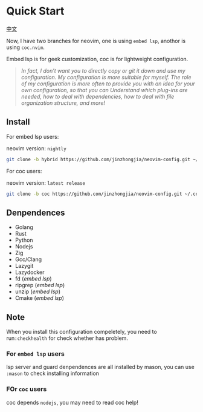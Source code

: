 # Quick Start

[中文](https://github.com/jinzhongjia/neovim-config/blob/main/Readme.md)

Now, I have two branches for neovim, one is using `embed lsp`, anothor is using `coc.nvim`.

Embed lsp is for geek customization, coc is for lightweight configuration.

> *In fact, I don’t want you to directly copy or git it down and use my configuration. My configuration is more suitable for myself. The role of my configuration is more often to provide you with an idea for your own configuration, so that you can Understand which plug-ins are needed, how to deal with dependencies, how to deal with file organization structure, and more!*

## Install

For embed lsp users:

neovim version: `nightly`

```sh
git clone -b hybrid https://github.com/jinzhongjia/neovim-config.git ~/.config/nvim
```

For coc users:

neovim version: `latest release`

```sh
git clone -b coc https://github.com/jinzhongjia/neovim-config.git ~/.config/nvim
```

## Denpendences

- Golang
- Rust
- Python
- Nodejs
- Zig
- Gcc/Clang
- Lazygit
- Lazydocker
- fd (*embed lsp*)
- ripgrep (*embed lsp*)
- unzip (*embed lsp*)
- Cmake (*embed lsp*)

## Note

When you install this configuration compeletely, you need to run`:checkhealth` for check whether has problem.

### For `embed lsp` users

lsp server and guard denpendences are all installed by mason, you can use `:mason` to check installing information

### FOr `coc` users

coc depends `nodejs`, you may need to read coc help!
